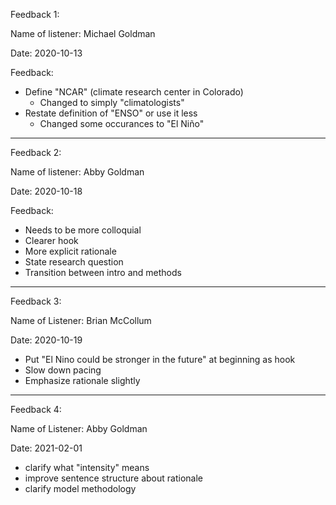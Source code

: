 Feedback 1:

Name of listener: Michael Goldman

Date: 2020-10-13

Feedback:

- Define "NCAR" (climate research center in Colorado)
    - Changed to simply "climatologists"
- Restate definition of "ENSO" or use it less
    - Changed some occurances to "El Niño"

---

Feedback 2:

Name of listener: Abby Goldman

Date: 2020-10-18

Feedback:

- Needs to be more colloquial
- Clearer hook
- More explicit rationale
- State research question
- Transition between intro and methods

---

Feedback 3:

Name of Listener: Brian McCollum

Date: 2020-10-19

- Put "El Nino could be stronger in the future" at beginning as hook
- Slow down pacing
- Emphasize rationale slightly

---

Feedback 4:

Name of Listener: Abby Goldman

Date: 2021-02-01

- clarify what "intensity" means
- improve sentence structure about rationale
- clarify model methodology
